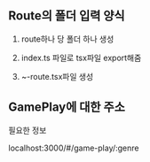 ## Route의 폴더 입력 양식

1. route하나 당 폴더 하나 생성

2. index.ts 파일로 tsx파일 export해줌

3. ~-route.tsx파일 생성



## GamePlay에 대한 주소
필요한 정보

localhost:3000/#/game-play/:genre